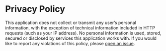 # Privacy Policy

This application does not collect or transmit any user’s personal information, with the exception of technical information included in HTTP requests (such as your IP address). No personal information is used, stored, secured or disclosed by services this application works with. If you would like to report any violations of this policy, please <a href="https://github.com/worldbeater/myFeed/issues/new">open an issue</a>.
